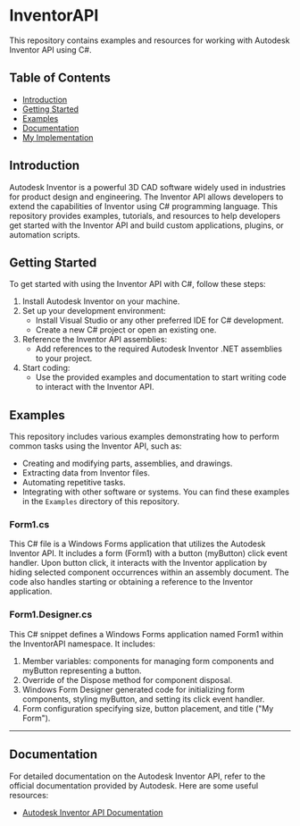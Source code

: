 # InventorAPI

This repository contains examples and resources for working with Autodesk Inventor API using C#.
## Table of Contents
- [Introduction](#introduction)
- [Getting Started](#getting-started)
- [Examples](#examples)
- [Documentation](#documentation)
- [My Implementation](#my-implementation)
## Introduction
Autodesk Inventor is a powerful 3D CAD software widely used in industries for product design and engineering. The Inventor API allows developers to extend the capabilities of Inventor using C# programming language.
This repository provides examples, tutorials, and resources to help developers get started with the Inventor API and build custom applications, plugins, or automation scripts.
## Getting Started
To get started with using the Inventor API with C#, follow these steps:
1. Install Autodesk Inventor on your machine.
2. Set up your development environment:
   - Install Visual Studio or any other preferred IDE for C# development.
   - Create a new C# project or open an existing one.
3. Reference the Inventor API assemblies:
   - Add references to the required Autodesk Inventor .NET assemblies to your project.
4. Start coding:
   - Use the provided examples and documentation to start writing code to interact with the Inventor API.
## Examples
This repository includes various examples demonstrating how to perform common tasks using the Inventor API, such as:
- Creating and modifying parts, assemblies, and drawings.
- Extracting data from Inventor files.
- Automating repetitive tasks.
- Integrating with other software or systems.
You can find these examples in the `Examples` directory of this repository.

### Form1.cs
This C# file is a Windows Forms application that utilizes the Autodesk Inventor API. It includes a form (Form1) with a button (myButton) click event handler. Upon button click, it interacts with the Inventor application by hiding selected component occurrences within an assembly document. The code also handles starting or obtaining a reference to the Inventor application.
### Form1.Designer.cs
This C# snippet defines a Windows Forms application named Form1 within the InventorAPI namespace. It includes:
1. Member variables: components for managing form components and myButton representing a button.
2. Override of the Dispose method for component disposal.
3. Windows Form Designer generated code for initializing form components, styling myButton, and setting its click event handler.
4. Form configuration specifying size, button placement, and title ("My Form").
<hr>

## Documentation
For detailed documentation on the Autodesk Inventor API, refer to the official documentation provided by Autodesk. Here are some useful resources:
- [Autodesk Inventor API Documentation](
https://knowledge.autodesk.com/support/inventor/learn-explore/caas/CloudHelp/cloudhelp/2022/ENU/Inventor-API/files/GUID-63FAA2AC-EE6C-46AC-BD22-15333C5E8F41-htm.html)